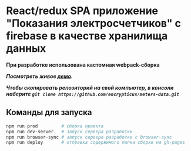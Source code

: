# React/redux SPA приложение "Показания электросчетчиков" с firebase в качестве хранилища данных

**При разработке использована кастомная webpack-сборка**

***Посмотреть живое [демо](https://encrypticus.github.io/meters-data/).***

***Чтобы скопировать репозиторий на свой компьютер, в консоли наберите ```git clone https://github.com/encrypticus/meters-data.git```***

## Команды для запуска

```bash
npm run prod         # сборка проекта
npm run dev-server   # запуск сервера разработки
npm run browser-sync # запуск сервера разработки с browser-sync
npm run deploy       # отправка содержимого папки сборки на gh-pages
